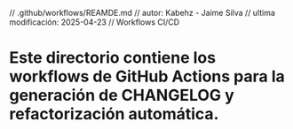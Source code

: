 // .github/workflows/REAMDE.md 
// autor: Kabehz - Jaime Silva
// ultima modificación: 2025-04-23
// Workflows CI/CD

# Este directorio contiene los workflows de GitHub Actions para la generación de CHANGELOG y refactorización automática.
